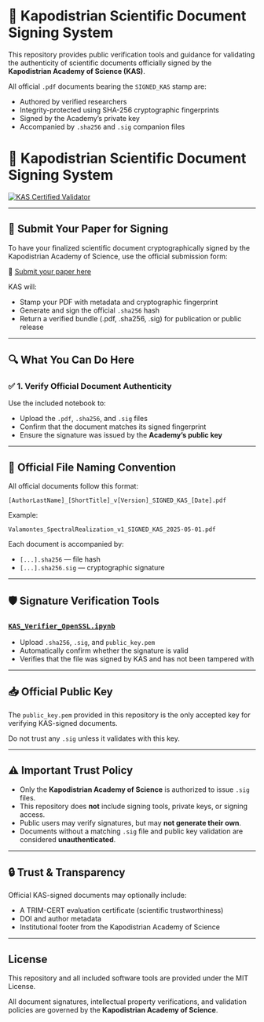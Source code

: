 # 📄 Kapodistrian Scientific Document Signing System

This repository provides public verification tools and guidance for validating the authenticity of scientific documents officially signed by the **Kapodistrian Academy of Science (KAS)**.

All official `.pdf` documents bearing the `SIGNED_KAS` stamp are:
- Authored by verified researchers
- Integrity-protected using SHA-256 cryptographic fingerprints
- Signed by the Academy’s private key
- Accompanied by `.sha256` and `.sig` companion files

# 📄 Kapodistrian Scientific Document Signing System

[![KAS Certified Validator](https://img.shields.io/badge/KAS%20Certified-Validator-4B8BBE?style=for-the-badge&logo=trustpilot&logoColor=white)](https://forms.gle/oLhKr2KA17NPhSvr9)

---

## 📝 Submit Your Paper for Signing

To have your finalized scientific document cryptographically signed by the Kapodistrian Academy of Science, use the official submission form:

🔗 [Submit your paper here](https://forms.gle/oLhKr2KA17NPhSvr9)

KAS will:
- Stamp your PDF with metadata and cryptographic fingerprint
- Generate and sign the official `.sha256` hash
- Return a verified bundle (.pdf, .sha256, .sig) for publication or public release

---

## 🔍 What You Can Do Here

### ✅ 1. Verify Official Document Authenticity

Use the included notebook to:
- Upload the `.pdf`, `.sha256`, and `.sig` files
- Confirm that the document matches its signed fingerprint
- Ensure the signature was issued by the **Academy’s public key**

---

## 📄 Official File Naming Convention

All official documents follow this format:

```
[AuthorLastName]_[ShortTitle]_v[Version]_SIGNED_KAS_[Date].pdf
```

Example:
```
Valamontes_SpectralRealization_v1_SIGNED_KAS_2025-05-01.pdf
```

Each document is accompanied by:
- `[...].sha256` — file hash
- `[...].sha256.sig` — cryptographic signature

---

## 🛡 Signature Verification Tools

### [`KAS_Verifier_OpenSSL.ipynb`](./KAS_Verifier_OpenSSL.ipynb)

- Upload `.sha256`, `.sig`, and `public_key.pem`
- Automatically confirm whether the signature is valid
- Verifies that the file was signed by KAS and has not been tampered with

---

## 📥 Official Public Key

The `public_key.pem` provided in this repository is the only accepted key for verifying KAS-signed documents.

Do not trust any `.sig` unless it validates with this key.

---

## ⚠️ Important Trust Policy

- Only the **Kapodistrian Academy of Science** is authorized to issue `.sig` files.
- This repository does **not** include signing tools, private keys, or signing access.
- Public users may verify signatures, but may **not generate their own**.
- Documents without a matching `.sig` file and public key validation are considered **unauthenticated**.

---

## 🔒 Trust & Transparency

Official KAS-signed documents may optionally include:
- A TRIM-CERT evaluation certificate (scientific trustworthiness)
- DOI and author metadata
- Institutional footer from the Kapodistrian Academy of Science

---

## License

This repository and all included software tools are provided under the MIT License.

All document signatures, intellectual property verifications, and validation policies are governed by the **Kapodistrian Academy of Science**.

